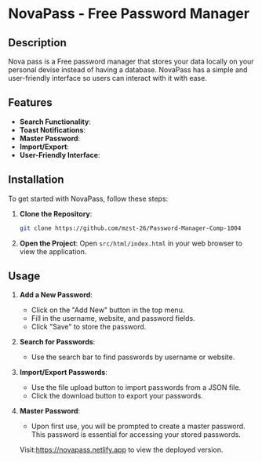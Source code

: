 # NovaPass - Free Password Manager
## Description

Nova pass is a Free password manager that stores your data locally on your personal devise instead of having a database. NovaPass has a simple and user-friendly interface so users can interact with it with ease.

## Features
- **Search Functionality**: 
- **Toast Notifications**:
- **Master Password**: 
- **Import/Export**:  
- **User-Friendly Interface**:

## Installation

To get started with NovaPass, follow these steps:

1. **Clone the Repository**:
   ```bash
   git clone https://github.com/mzst-26/Password-Manager-Comp-1004
   ```

2. **Open the Project**:
   Open `src/html/index.html` in your web browser to view the application.

## Usage

1. **Add a New Password**:
   - Click on the "Add New" button in the top menu.
   - Fill in the username, website, and password fields.
   - Click "Save" to store the password.

2. **Search for Passwords**:
   - Use the search bar to find passwords by username or website.

3. **Import/Export Passwords**:
   - Use the file upload button to import passwords from a JSON file.
   - Click the download button to export your passwords.

4. **Master Password**:
   - Upon first use, you will be prompted to create a master password. This password is essential for accessing your stored passwords.



   Visit:https://novapass.netlify.app to view the deployed version.
   